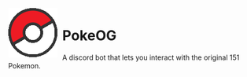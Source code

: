 <img style="float: left; margin: 0 10px 0 0;" alt="Pokeball" src="res/pokeball.png">

# PokeOG
A discord bot that lets you interact with the original 151 Pokemon.
